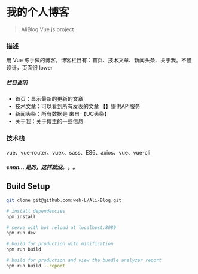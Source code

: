 # 我的个人博客

> AliBlog Vue.js project

### 描述

用 Vue 练手做的博客，博客栏目有：首页、技术文章、新闻头条、关于我。不懂设计，页面很 lower<br>
##### 栏目说明
* 首页：显示最新的更新的文章
* 技术文章：可以看到所有发表的文章 【】提供API服务
* 新闻头条：所有数据是 来自 【UC头条】
* 关于我：关于博主的一些信息
### 技术栈
vue、vue-router、vuex、sass、ES6、axios、vue、vue-cli
##### ennn... 是的，这样就没。。。
## Build Setup

``` bash
git clone git@github.com:web-L/Ali-Blog.git

# install dependencies
npm install

# serve with hot reload at localhost:8080
npm run dev

# build for production with minification
npm run build

# build for production and view the bundle analyzer report
npm run build --report
```